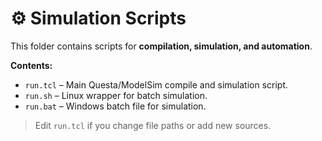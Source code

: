 # ⚙️ Simulation Scripts

This folder contains scripts for **compilation, simulation, and automation**.

**Contents:**
- `run.tcl` – Main Questa/ModelSim compile and simulation script.
- `run.sh` – Linux wrapper for batch simulation.
- `run.bat` – Windows batch file for simulation.

> Edit `run.tcl` if you change file paths or add new sources.